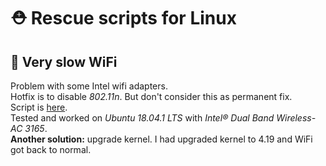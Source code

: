 # ⛑️ Rescue scripts for Linux

## 📶 Very slow WiFi
Problem with some Intel wifi adapters.  
Hotfix is to disable *802.11n*. But don't consider this as permanent fix.  
Script is [here][1].  
Tested and worked on *Ubuntu 18.04.1 LTS* with *Intel® Dual Band Wireless-AC 3165*.  
**Another solution:** upgrade kernel. I had upgraded kernel to 4.19 and WiFi got back to normal.

[1]: https://github.com/QwerMike/linux-useful-scripts/blob/master/wifi/disable-11n.sh

